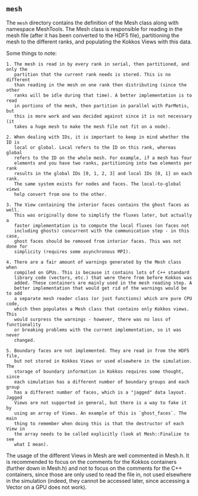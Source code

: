 ## `mesh`

The `mesh` directory contains the definition of the Mesh class along with
namespace MeshTools. The Mesh class is responsible for reading in the mesh file
(after it has been converted to the HDF5 file), partitioning the mesh to the
different ranks, and populating the Kokkos Views with this data.

Some things to note:

    1. The mesh is read in by every rank in serial, then partitioned, and only the
       partition that the current rank needs is stored. This is no different
       than reading in the mesh on one rank then distributing (since the other
       ranks will be idle during that time). A better implementation is to read
       in portions of the mesh, then partition in parallel with ParMetis, but
       this is more work and was decided against since it is not necessary (it
       takes a huge mesh to make the mesh file not fit on a node).

    2. When dealing with IDs, it is important to keep in mind whether the ID is
       local or global. Local refers to the ID on this rank, whereas global
       refers to the ID on the whole mesh. For example, if a mesh has four
       elements and you have two ranks, partitioning into two elements per rank
       results in the global IDs [0, 1, 2, 3] and local IDs [0, 1] on each rank.
       The same system exists for nodes and faces. The local-to-global views
       help convert from one to the other.

    3. The View containing the interior faces contains the ghost faces as well.
       This was originally done to simplify the fluxes later, but actually a
       faster implementation is to compute the local fluxes (on faces not
       including ghosts) concurrent with the communication step - in this case,
       ghost faces should be removed from interior faces. This was not done for
       simplicity (requires some asynchronous MPI).

    4. There are a fair amount of warnings generated by the Mesh class when
       compiled on GPUs. This is because it contains lots of C++ standard
       library code (vectors, etc.) that were there from before Kokkos was
       added. These containers are mainly used in the mesh reading step. A
       better implementation that would get rid of the warnings would be to add
       a separate mesh reader class (or just functions) which are pure CPU code,
       which then populates a Mesh class that contains only Kokkos views. This
       would surpress the warnings - however, there was no loss of functionality
       or breaking problems with the current implementation, so it was never
       changed.

    5. Boundary faces are not implemented. They are read in from the HDF5 file,
       but not stored in Kokkos Views or used elsewhere in the simulation. The
       storage of boundary information in Kokkos requires some thought, since
       each simulation has a different number of boundary groups and each group
       has a different number of faces, which is a "jagged" data layout. Jagged
       Views are not supported in general, but there is a way to fake it by
       using an array of Views. An example of this is `ghost_faces`. The main
       thing to remember when doing this is that the destructor of each View in
       the array needs to be called explicitly (look at Mesh::Finalize to see
       what I mean).

The usage of the different Views in Mesh are well commented in Mesh.h. It is
recommended to focus on the comments for the Kokkos containers (further down in
Mesh.h) and not to focus on the comments for the C++ containers, since those are
only used to read the file in, not used elsewhere in the simulation (indeed,
they cannot be accessed later, since accessing a Vector on a GPU does not work).
